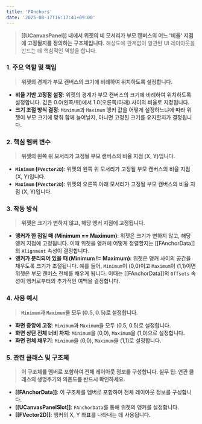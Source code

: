 ```yaml
---
title: 'FAnchors'
date: '2025-08-17T16:17:41+09:00'
---
```

> **[[UCanvasPanel]] 내에서 위젯의 네 모서리가 부모 캔버스의 어느 '비율' 지점에 고정될지를 정의하는 구조체입니다.** 해상도에 관계없이 일관된 UI 레이아웃을 만드는 데 핵심적인 역할을 합니다.

### **1. 주요 역할 및 책임**
> **위젯의 경계가 부모 캔버스의 크기에 비례하여 위치하도록 설정합니다.**
* **비율 기반 고정점 설정**:
	위젯의 경계가 부모 캔버스의 크기에 비례하여 위치하도록 설정합니다. 값은 0.0(왼쪽/위)에서 1.0(오른쪽/아래) 사이의 비율로 지정됩니다.
* **크기 조절 방식 결정**:
	`Minimum`과 `Maximum` 앵커 값을 어떻게 설정하느냐에 따라 위젯이 부모 크기에 맞춰 함께 늘어날지, 아니면 고정된 크기를 유지할지가 결정됩니다.

### **2. 핵심 멤버 변수**
> **위젯의 왼쪽 위 모서리가 고정될 부모 캔버스의 비율 지점 (X, Y)입니다.**
* **`Minimum` (`FVector2D`)**:
	위젯의 왼쪽 위 모서리가 고정될 부모 캔버스의 비율 지점 (X, Y)입니다.
* **`Maximum` (`FVector2D`)**:
	위젯의 오른쪽 아래 모서리가 고정될 부모 캔버스의 비율 지점 (X, Y)입니다.

### **3. 작동 방식**
> **위젯은 크기가 변하지 않고, 해당 앵커 지점에 고정됩니다.**
* **앵커가 한 점일 때 (Minimum == Maximum)**:
	위젯은 크기가 변하지 않고, 해당 앵커 지점에 고정됩니다. 이때 위젯을 앵커에 어떻게 정렬할지는 [[FAnchorData]]의 `Alignment` 속성이 결정합니다.
* **앵커가 분리되어 있을 때 (Minimum != Maximum)**:
	위젯은 앵커 사이의 공간을 채우도록 크기가 조절됩니다. 예를 들어, `Minimum`이 (0,0)이고 `Maximum`이 (1,1)이면 위젯은 부모 캔버스 전체를 채우게 됩니다. 이때는 [[FAnchorData]]의 `Offsets` 속성이 앵커로부터의 추가적인 여백을 결정합니다.

### **4. 사용 예시**
> **`Minimum`과 `Maximum`을 모두 (0.5, 0.5)로 설정합니다.**
* **화면 중앙에 고정**:
	`Minimum`과 `Maximum`을 모두 (0.5, 0.5)로 설정합니다.
* **화면 상단 전체 너비 차지**:
	`Minimum`을 (0,0), `Maximum`을 (1,0)으로 설정합니다.
* **화면 전체 채우기**:
	`Minimum`을 (0,0), `Maximum`을 (1,1)로 설정합니다.

### **5. 관련 클래스 및 구조체**
> **이 구조체를 멤버로 포함하여 전체 레이아웃 정보를 구성합니다. 실무 팁: 연관 클래스의 생명주기와 의존도를 반드시 확인하세요.**
* **[[FAnchorData]]**:
	이 구조체를 멤버로 포함하여 전체 레이아웃 정보를 구성합니다.
* **[[UCanvasPanelSlot]]**:
	`FAnchorData`를 통해 위젯의 앵커를 설정합니다.
* **[[FVector2D]]**:
	앵커의 X, Y 좌표를 나타내는 데 사용됩니다.
